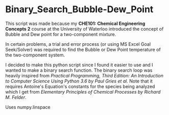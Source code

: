 # Binary_Search_Bubble-Dew_Point

This script was made because my **CHE101: Chemical Engineering Concepts 2** course at the University of Waterloo
introduced the concept of Bubble and Dew point for a two-component mixture.

In certain problems, a trial and error process (or using MS Excel Goal Seek/Solver) was required to find the Bubble or Dew Point temperature
of the two-component system.

I decided to make this python script since I found it easier to use and I wanted to make a binary search function.
The binary search loop was heavily inspired from _Practical Programming, Third Edition: An Introduction to Computer Science Using Python 3.6 by Paul Gries et al._
Note that it requires Antoine's Equation's constants for the species being analyzed which I get from _Elementary Principles of Chemical Processes by Richard M. Felder_.

Uses numpy.linspace
